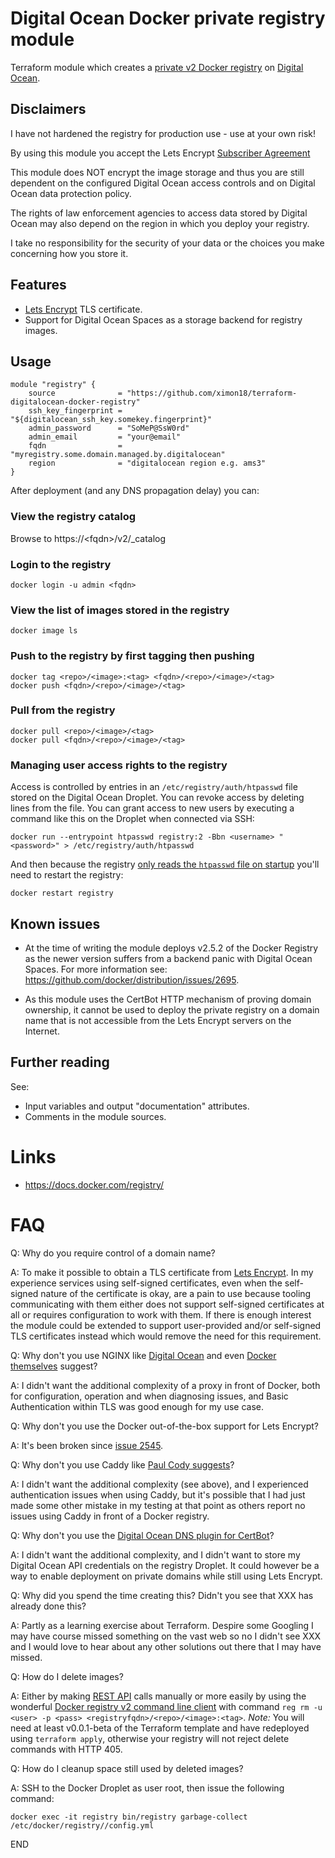 # Digital Ocean Docker private registry module
Terraform module which creates a [private v2 Docker registry](https://docs.docker.com/registry/) on [Digital Ocean](https://digitalocean.com/).

## Disclaimers
I have not hardened the registry for production use - use at your own risk!

By using this module you accept the Lets Encrypt [Subscriber Agreement](https://letsencrypt.org/repository/)

This module does NOT encrypt the image storage and thus you are still dependent on the configured Digital Ocean access controls and on Digital Ocean data protection policy.

The rights of law enforcement agencies to access data stored by Digital Ocean may also depend on the region in which you deploy your registry.

I take no responsibility for the security of your data or the choices you make concerning how you store it.

## Features
* [Lets Encrypt](https://letsencrypt.org/) TLS certificate.
* Support for Digital Ocean Spaces as a storage backend for registry images.

## Usage
```
module "registry" {
    source              = "https://github.com/ximon18/terraform-digitalocean-docker-registry"
    ssh_key_fingerprint = "${digitalocean_ssh_key.somekey.fingerprint}"
    admin_password      = "SoMeP@SsW0rd"
    admin_email         = "your@email"
    fqdn                = "myregistry.some.domain.managed.by.digitalocean"
    region              = "digitalocean region e.g. ams3"
}
```

After deployment (and any DNS propagation delay) you can:

### View the registry catalog
Browse to https://\<fqdn\>/v2/_catalog
### Login to the registry
    docker login -u admin <fqdn>
### View the list of images stored in the registry
    docker image ls
### Push to the registry by first tagging then pushing
    docker tag <repo>/<image>:<tag> <fqdn>/<repo>/<image>/<tag>
    docker push <fqdn>/<repo>/<image>/<tag>
### Pull from the registry
    docker pull <repo>/<image>/<tag>
    docker pull <fqdn>/<repo>/<image>/<tag>
### Managing user access rights to the registry
Access is controlled by entries in an `/etc/registry/auth/htpasswd` file stored on the Digital Ocean Droplet. You can revoke access by deleting lines from the file. You can grant access to new users by executing a command like this on the Droplet when connected via SSH:

  	docker run --entrypoint htpasswd registry:2 -Bbn <username> "<password>" > /etc/registry/auth/htpasswd

And then because the registry [only reads the `htpasswd` file on startup](https://docs.docker.com/registry/configuration/#htpasswd) you'll need to restart the registry:

    docker restart registry

## Known issues
- At the time of writing the module deploys v2.5.2 of the Docker Registry as the newer version suffers from a backend panic with Digital Ocean Spaces. For more information see: https://github.com/docker/distribution/issues/2695.

- As this module uses the CertBot HTTP mechanism of proving domain ownership, it cannot be used to deploy the private registry on a domain name that is not accessible from the Lets Encrypt servers on the Internet.

## Further reading
See:
- Input variables and output "documentation" attributes.
- Comments in the module sources.
   
# Links
- https://docs.docker.com/registry/

# FAQ
Q: Why do you require control of a domain name?

A: To make it possible to obtain a TLS certificate from [Lets Encrypt](https://letsencrypt.org/). In my experience services using self-signed certificates, even when the self-signed nature of the certificate is okay, are a pain to use because tooling communicating with them either does not support self-signed certificates at all or requires configuration to work with them. If there is enough interest the module could be extended to support user-provided and/or self-signed TLS certificates instead which would remove the need for this requirement.

Q: Why don't you use NGINX like [Digital Ocean](https://www.digitalocean.com/community/tutorials/how-to-set-up-a-private-docker-registry-on-ubuntu-18-04) and even [Docker themselves](https://docs.docker.com/registry/deploying/#more-advanced-authentication) suggest?

A: I didn't want the additional complexity of a proxy in front of Docker, both for configuration, operation and when diagnosing issues, and Basic Authentication within TLS was good enough for my use case.

Q: Why don't you use the Docker out-of-the-box support for Lets Encrypt?

A: It's been broken since [issue 2545](https://github.com/docker/distribution/issues/2545).

Q: Why don't you use Caddy like [Paul Cody suggests](https://medium.com/@pcj/your-own-private-docker-repository-with-digitalocean-and-caddy-aug-26-2017-3e30859363ae)?

A: I didn't want the additional complexity (see above), and I experienced authentication issues when using Caddy, but it's possible that I had just made some other mistake in my testing at that point as others report no issues using Caddy in front of a Docker registry.

Q: Why don't you use the [Digital Ocean DNS plugin for CertBot](https://certbot-dns-digitalocean.readthedocs.io/en/stable/)?

A: I didn't want the additional complexity, and I didn't want to store my Digital Ocean API credentials on the registry Droplet. It could however be a way to enable deployment on private domains while still using Lets Encrypt.

Q: Why did you spend the time creating this? Didn't you see that XXX has already done this?

A: Partly as a learning exercise about Terraform. Despire some Googling I may have course missed something on the vast web so no I didn't see XXX and I would love to hear about any other solutions out there that I may have missed.

Q: How do I delete images?

A: Either by making [REST API](https://docs.docker.com/registry/spec/api/#deleting-an-image) calls manually or more easily by using the wonderful [Docker registry v2 command line client](https://github.com/genuinetools/reg) with command `reg rm -u <user> -p <pass> <registryfqdn>/<repo>/<image>:<tag>`. *Note:* You will need at least v0.0.1-beta of the Terraform template and have redeployed using `terraform apply`, otherwise your registry will not reject delete commands with HTTP 405.

Q: How do I cleanup space still used by deleted images?

A: SSH to the Docker Droplet as user root, then issue the following command:
```
docker exec -it registry bin/registry garbage-collect /etc/docker/registry//config.yml
```

END
